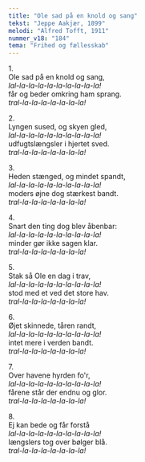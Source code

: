 ```yaml
---
title: "Ole sad på en knold og sang"
tekst: "Jeppe Aakjær, 1899"
melodi: "Alfred Tofft, 1911"
nummer_v18: "184"
tema: "Frihed og fællesskab"
---
```


1\.\
Ole sad på en knold og sang,\
*lal-la-la-la-la-la-la-la-la-la!* \
får og beder omkring ham sprang.\
*tral-la-la-la-la-la-la-la!*

2\.\
Lyngen sused, og skyen gled,\
*lal-la-la-la-la-la-la-la-la-la!* \
udfugtslængsler i hjertet sved.\
*tral-la-la-la-la-la-la-la!*

3\.\
Heden stænged, og mindet spandt,\
*lal-la-la-la-la-la-la-la-la-la!* \
moders øjne dog stærkest bandt.\
*tral-la-la-la-la-la-la-la!*

4\.\
Snart den ting dog blev åbenbar:\
*lal-la-la-la-la-la-la-la-la-la!* \
minder gør ikke sagen klar.\
*tral-la-la-la-la-la-la-la!*

5\.\
Stak så Ole en dag i trav,\
*lal-la-la-la-la-la-la-la-la-la!* \
stod med et ved det store hav.\
*tral-la-la-la-la-la-la-la!*

6\.\
Øjet skinnede, tåren randt,\
*lal-la-la-la-la-la-la-la-la-la!* \
intet mere i verden bandt.\
*tral-la-la-la-la-la-la-la!*

7\.\
Over havene hyrden fo'r,\
*lal-la-la-la-la-la-la-la-la-la!* \
fårene står der endnu og glor.\
*tral-la-la-la-la-la-la-la!*

8\.\
Ej kan bede og får forstå\
*lal-la-la-la-la-la-la-la-la-la!* \
længslers tog over bølger blå.\
*tral-la-la-la-la-la-la-la!*